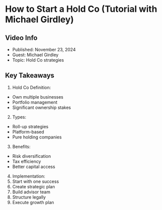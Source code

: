 # How to Start a Hold Co (Tutorial with Michael Girdley)

## Video Info
- Published: November 23, 2024
- Guest: Michael Girdley
- Topic: Hold Co strategies

## Key Takeaways

1. Hold Co Definition:
- Own multiple businesses
- Portfolio management
- Significant ownership stakes

2. Types:
- Roll-up strategies
- Platform-based
- Pure holding companies

3. Benefits:
- Risk diversification
- Tax efficiency
- Better capital access

4. Implementation:
1. Start with one success
2. Create strategic plan
3. Build advisor team
4. Structure legally
5. Execute growth plan